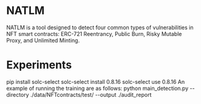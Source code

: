 # NATLM
NATLM is a tool designed to detect four common types of vulnerabilities in NFT smart contracts: ERC-721 Reentrancy, Public Burn, Risky Mutable Proxy, and Unlimited Minting.
# Experiments
pip install solc-select
solc-select install 0.8.16
solc-select use 0.8.16
An example of running the training are as follows:
python main_detection.py --directory ./data/NFTcontracts/test/ --output ./audit_report
